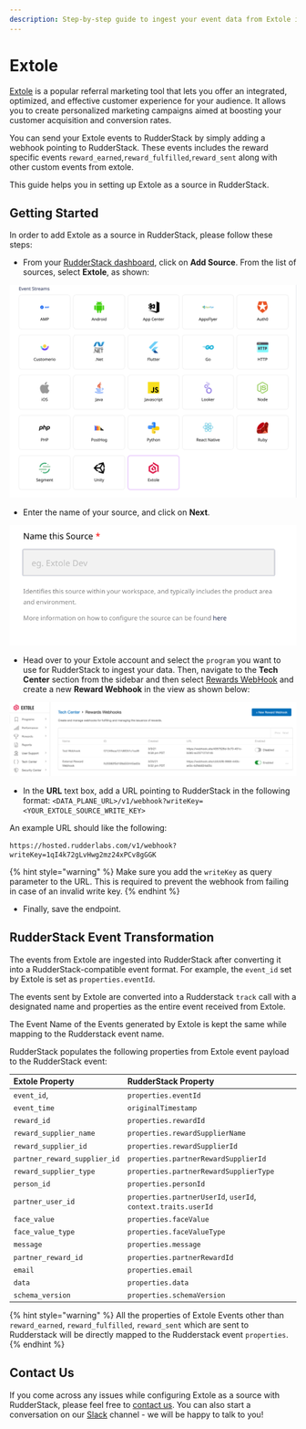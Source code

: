 ```yaml
---
description: Step-by-step guide to ingest your event data from Extole into RudderStack.
---
```


# Extole

[Extole](https://www.extole.com/) is a popular referral marketing tool that lets you offer an integrated, optimized, and effective customer experience for your audience. It allows you to create personalized marketing campaigns aimed at boosting your customer acquisition and conversion rates.

You can send your Extole events to RudderStack by simply adding a webhook pointing to RudderStack. These events includes the reward specific events `reward_earned`,`reward_fulfilled`,`reward_sent` along with other custom events from extole. 

This guide helps you in setting up Extole as a source in RudderStack.

## Getting Started

In order to add Extole as a source in RudderStack, please follow these steps:

- From your [RudderStack dashboard](https://app.rudderstack.com/), click on **Add Source**. From the list of sources, select **Extole**, as shown:

![Choose Extole as a source](../.gitbook/assets/ExtoleSource.png)

- Enter the name of your source, and click on **Next**.

![Extole Source](../.gitbook/assets/ExtoleSourceCreate.png)

- Head over to your Extole account and select the `program` you want to use for RudderStack to ingest your data. Then, navigate to the **Tech Center** section from the sidebar and then select [Rewards WebHook](https://my.extole.com/tech-center/rewards-webhooks) and create a new **Reward Webhook** in the view as shown below:

![Extole WebHook](../.gitbook/assets/ExtoleRewardWebhook.png)

- In the **URL** text box, add a URL pointing to RudderStack in the following format: `<DATA_PLANE_URL>/v1/webhook?writeKey=<YOUR_EXTOLE_SOURCE_WRITE_KEY>`

An example URL should like the following:

```http
https://hosted.rudderlabs.com/v1/webhook?writeKey=1qI4k72gLvHwg2mz24xPCv8gGGK
```

{% hint style="warning" %}
Make sure you add the `writeKey` as query parameter to the URL. This is required to prevent the webhook from failing in case of an invalid write key.
{% endhint %}

- Finally, save the endpoint.

## RudderStack Event Transformation

The events from Extole are ingested into RudderStack after converting it into a RudderStack-compatible event format. For example, the `event_id` set by Extole is set as `properties.eventId`.

The events sent by Extole are converted into a Rudderstack `track` call with a designated name and properties as the entire event received from Extole.

The Event Name of the Events generated by Extole is kept the same while mapping to the Rudderstack event name.

RudderStack populates the following properties from Extole event payload to the RudderStack event:

| Extole Property              | RudderStack Property                                          |
| :--------------------------- | :------------------------------------------------------------ |
| `event_id`,                  | `properties.eventId`                                          |
| `event_time`                 | `originalTimestamp`                                           |
| `reward_id`                  | `properties.rewardId`                                         |
| `reward_supplier_name`       | `properties.rewardSupplierName`                               |
| `reward_supplier_id`         | `properties.rewardSupplierId`                                 |
| `partner_reward_supplier_id` | `properties.partnerRewardSupplierId`                          |
| `reward_supplier_type`       | `properties.partnerRewardSupplierType`                        |
| `person_id`                  | `properties.personId`                                         |
| `partner_user_id`            | `properties.partnerUserId`, `userId`, `context.traits.userId` |
| `face_value`                 | `properties.faceValue`                                        |
| `face_value_type`            | `properties.faceValueType`                                    |
| `message`                    | `properties.message`                                          |
| `partner_reward_id`          | `properties.partnerRewardId`                                  |
| `email`                      | `properties.email`                                            |
| `data`                       | `properties.data`                                             |
| `schema_version`             | `properties.schemaVersion`                                    |

{% hint style="warning" %}
All the properties of Extole Events other than `reward_earned`, `reward_fulfilled`, `reward_sent` which are sent to Rudderstack will be directly mapped to the Rudderstack event `properties`.
{% endhint %}

## Contact Us
If you come across any issues while configuring Extole as a source with RudderStack, please feel free to [contact us](mailto:%20docs@rudderstack.com). You can also start a conversation on our [Slack](https://resources.rudderstack.com/join-rudderstack-slack) channel - we will be happy to talk to you!
